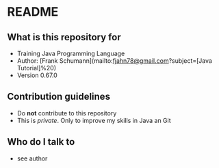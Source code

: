 # README

## What is this repository for

*   Training Java Programming Language
*   Author: [Frank Schumann](mailto:fjahn78@gmail.com?subject=[Java Tutorial]%20)
*   Version 0.67.0

## Contribution guidelines

*   Do __not__ contribute to this repository
*   This is _private_. Only to improve my skills in Java an Git

## Who do I talk to

*   see author
